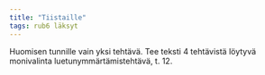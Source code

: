 ```yaml
---
title: "Tiistaille"
tags: rub6 läksyt
---
```


Huomisen tunnille vain yksi tehtävä. Tee teksti 4 tehtävistä löytyvä monivalinta luetunymmärtämistehtävä, t. 12. 

